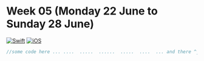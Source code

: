 # Week 05 (Monday 22 June to Sunday 28 June)

[![Swift](https://img.shields.io/badge/Swift-5.0-orange.svg?longCache=true&style=flat&logo=swift)](https://www.swift.org)
[![iOS](https://img.shields.io/badge/iOS-13.0+-lightgrey.svg?longCache=true&?style=plastic&logo=apple)](https://developer.apple.com/ios/)  


```Swift
//some code here ... ....  .....  ......  .....  ....  ... and there ^_^
``` 
